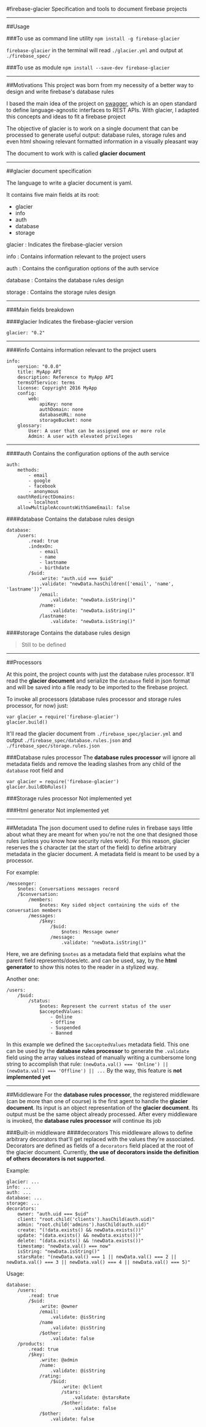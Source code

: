 #firebase-glacier
Specification and tools to document firebase projects

--------

##Usage

###To use as command line utility
`npm install -g firebase-glacier`

`firebase-glacier` in the terminal will read `./glacier.yml` and output at `./firebase_spec/`

###To use as module
`npm install --save-dev firebase-glacier`

--------

##Motivations
This project was born from my necessity of a better way to design and write firebase's database rules

I based the main idea of the project on [swagger](http://swagger.io/), which is an open standard to define language-agnostic interfaces to REST APIs. With glacier, I adapted this concepts and ideas to fit a firebase project

The objective of glacier is to work on a single document that can be processed to generate useful output: database rules, storage rules and even html showing relevant formatted information in a visually pleasant way

The document to work with is called **glacier document**

----------

##glacier document specification

The language to write a glacier document is yaml.

It contains five main fields at its root:

 - glacier
 - info
 - auth
 - database
 - storage

glacier
: Indicates the firebase-glacier version

info
: Contains information relevant to the project users

auth
: Contains the configuration options of the auth service

database
: Contains the database rules design

storage
: Contains the storage rules design

----------


###Main fields breakdown

####glacier
Indicates the firebase-glacier version

    glacier: "0.2"

----------

####info
Contains information relevant to the project users

    info:
	    version: "0.0.0"
	    title: MyApp API
	    description: Reference to MyApp API
	    termsOfService: terms
	    license: Copyright 2016 MyApp
	    config:
	        web:
	            apiKey: none
	            authDomain: none
	            databaseURL: none
	            storageBucket: none
	    glossary:
	        User: A user that can be assigned one or more role
	        Admin: A user with elevated privileges

----------

####auth
Contains the configuration options of the auth service

    auth:
	    methods:
	        - email
	        - google
	        - facebook
	        - anonymous
	    oauthRedirectDomains:
	        - localhost
	    allowMultipleAccountsWithSameEmail: false

####database
Contains the database rules design

    database:
	    /users:
	        .read: true
	        .indexOn:
	            - email
	            - name
	            - lastname
	            - birthdate
	        /$uid:
	            .write: "auth.uid === $uid"
	            .validate: "newData.hasChildren(['email', 'name', 'lastname'])"
	            /email:
	                .validate: "newData.isString()"
	            /name:
	                .validate: "newData.isString()"
	            /lastname:
	                .validate: "newData.isString()"

####storage
Contains the database rules design

>Still to be defined

----------

##Processors

At this point, the project counts with just the database rules processor. It'll read the **glacier document** and serialize the `database` field in json format and will be saved into a file ready to be imported to the firebase project.

To invoke all processors (database rules processor and storage rules processor, for now) just:

    var glacier = require('firebase-glacier')
    glacier.build()

It'll read the glacier document from `./firebase_spec/glacier.yml` and output `./firebase_spec/database.rules.json` and `./firebase_spec/storage.rules.json`

###Database rules processor
The **database rules processor** will ignore all metadata fields and remove the leading slashes from any child of the `database` root field and

    var glacier = require('firebase-glacier')
    glacier.buildDbRules()

###Storage rules processor
Not implemented yet

###Html generator
Not implemented yet

----------

##Metadata
The json document used to define rules in firebase says little about what they are meant for when you're not the one that designed those rules (unless you know how security rules work). For this reason, glacier reserves the `$` character (at the start of the field) to define arbitrary metadata in the glacier document. A metadata field is meant to be used by a processor.

For example:

    /messenger:
	    $notes: Conversations messages record
	    /$conversation:
	        /members:
	            $notes: Key sided object containing the uids of the conversation members
	        /messages:
	            /$key:
	                /$uid:
	                    $notes: Message owner
	                /message:
	                    .validate: "newData.isString()"

Here, we are defining `$notes` as a metadata field that explains what the parent field represents/does/etc. and can be used, say, by the **html generator** to show this notes to the reader in a stylized way.

Another one:

    /users:
	    /$uid:
		    /status:
			    $notes: Represent the current status of the user
			    $acceptedValues:
				    - Online
				    - Offline
				    - Suspended
				    - Banned
In this example we defined the `$acceptedValues` metadata field. This one can be used by the **database rules processor** to generate the `.validate` field using the array values instead of manually writing a cumbersome long string to accomplish that rule:
`(newData.val() === 'Online') || (newData.val() === 'Offline') || ...`
By the way, this feature is **not implemented yet**

----------

##Middleware
For the **database rules processor**, the registered middleware (can be more than one of course) is the first agent to handle the **glacier document**. Its input is an object representation of the **glacier document**. Its output must be the same object already processed. After every middleware is invoked, the **database rules processor** will continue its job

###Built-in middleware
####decorators
This middleware allows to define arbitrary decorators that'll get replaced with the values they're associated. Decorators are defined as fields of a `decorators` field placed at the root of the glacier document.
Currently, **the use of decorators inside the definition of others decorators is not supported**.

Example:

    glacier: ...
    info: ...
    auth: ...
    database: ...
    storage: ...
    decorators:
	    owner: "auth.uid === $uid"
	    client: "root.child('clients').hasChild(auth.uid)"
	    admin: "root.child('admins').hasChild(auth.uid)"
	    create: "(!data.exists() && newData.exists())"
	    update: "(data.exists() && newData.exists())"
	    delete: "(data.exists() && !newData.exists())"
	    timestamp: "newData.val() === now"
	    isString: "newData.isString()"
	    starsRate: "(newData.val() === 1 || newData.val() === 2 || newData.val() === 3 || newData.val() === 4 || newData.val() === 5)"

Usage:

    database:
	    /users:
		    .read: true
		    /$uid:
			    .write: @owner
			    /email:
				    .validate: @isString
			    /name
				    .validate: @isString
			    /$other:
				    .validate: false
	    /products:
		    .read: true
			/$key:
				.write: @admin
				/name:
					.validate: @isString
				/rating:
					/$uid:
						.write: @client
						/stars:
							.validate: @starsRate
						/$other:
							.validate: false
				/$other:
					.validate: false